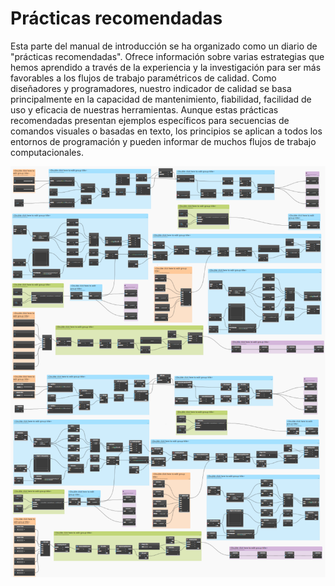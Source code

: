 # Prácticas recomendadas

Esta parte del manual de introducción se ha organizado como un diario de "prácticas recomendadas". Ofrece información sobre varias estrategias que hemos aprendido a través de la experiencia y la investigación para ser más favorables a los flujos de trabajo paramétricos de calidad. Como diseñadores y programadores, nuestro indicador de calidad se basa principalmente en la capacidad de mantenimiento, fiabilidad, facilidad de uso y eficacia de nuestras herramientas. Aunque estas prácticas recomendadas presentan ejemplos específicos para secuencias de comandos visuales o basadas en texto, los principios se aplican a todos los entornos de programación y pueden informar de muchos flujos de trabajo computacionales.

![](./images/bestPractices.png)
